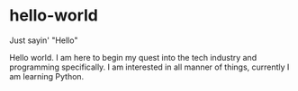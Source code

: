 # hello-world
Just sayin' "Hello"

Hello world. I am here to begin my quest into the tech industry and programming specifically. I am interested in all manner of things, currently I am learning Python.
